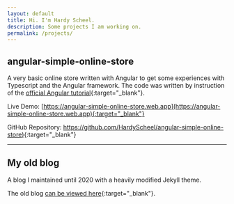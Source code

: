 ```yaml
---
layout: default
title: Hi. I'm Hardy Scheel.
description: Some projects I am working on.
permalink: /projects/
---
```


## angular-simple-online-store
A very basic online store written with Angular to get some experiences with Typescript and the Angular framework. The code was written by instruction of the [official Angular tutorial](https://angular.io/start){:target="_blank"}.

Live Demo: [https://angular-simple-online-store.web.app](https://angular-simple-online-store.web.app){:target="_blank"}

GitHub Repository: [https://github.com/HardyScheel/angular-simple-online-store)](https://github.com/HardyScheel/angular-simple-online-store){:target="_blank"}

---

## My old blog
A blog I maintained until 2020 with a heavily modified Jekyll theme.

The old blog [can be viewed here](https://scheel.dev/blog-beautiful-jekyll-fork/){:target="_blank"}.